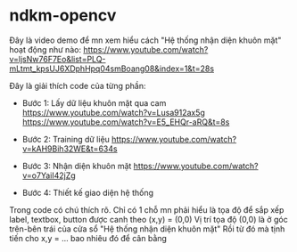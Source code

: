 # ndkm-opencv

Đây là video demo để mn xem hiểu cách "Hệ thống nhận diện khuôn mặt" hoạt động như nào:
https://www.youtube.com/watch?v=ljsNw76F7Eo&list=PLQ-mLtmt_kpsUJ6XDphHpq04smBoang08&index=1&t=28s

Đây là giải thích code của từng phần:

- Bước 1: Lấy dữ liệu khuôn mặt qua cam
https://www.youtube.com/watch?v=Lusa912ax5g
https://www.youtube.com/watch?v=E5_EHQr-aRQ&t=8s

- Bước 2: Training dữ liệu
https://www.youtube.com/watch?v=kAH9Bih32WE&t=634s

- Bước 3: Nhận diện khuôn mặt
https://www.youtube.com/watch?v=o7YaiI42jZg

- Bước 4: Thiết kế giao diện hệ thống

Trong code có chú thích rõ. Chỉ có 1 chỗ mn phải hiểu là tọa độ để sắp xếp label, textbox, button được canh theo (x,y) = (0,0)
Vị trí tọa độ (0,0) là ở góc trên-bên trái của cửa sổ "Hệ thống nhận diện khuôn mặt"
Rồi từ đó mà tịnh tiến cho x,y = ... bao nhiêu đó để cân bằng

